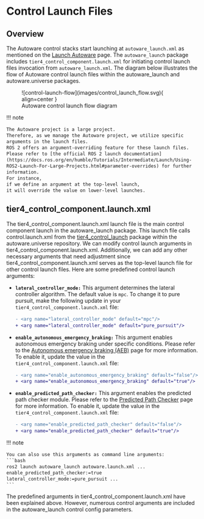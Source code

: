 # Control Launch Files

## Overview

The Autoware control stacks start
launching at `autoware_launch.xml` as mentioned on the [Launch Autoware](../index.md) page.
The `autoware_launch` package includes `tier4_control_component.launch.xml`
for initiating control launch files invocation from `autoware_launch.xml`.
The diagram below illustrates the flow of Autoware control launch files within the autoware_launch and autoware.universe packages.

<figure markdown>
  ![control-launch-flow](images/control_launch_flow.svg){ align=center }
  <figcaption>
    Autoware control launch flow diagram
  </figcaption>
</figure>

!!! note

    The Autoware project is a large project.
    Therefore, as we manage the Autoware project, we utilize specific
    arguments in the launch files.
    ROS 2 offers an argument-overriding feature for these launch files.
    Please refer to [the official ROS 2 launch documentation](https://docs.ros.org/en/humble/Tutorials/Intermediate/Launch/Using-ROS2-Launch-For-Large-Projects.html#parameter-overrides) for further information.
    For instance,
    if we define an argument at the top-level launch,
    it will override the value on lower-level launches.

## tier4_control_component.launch.xml

The tier4_control_component.launch.xml launch file is the main control component launch in the autoware_launch package.
This launch file calls control.launch.xml from the [tier4_control_launch](https://github.com/autowarefoundation/autoware.universe/tree/main/launch/tier4_control_launch) package
within the autoware.universe repository.
We can modify control launch arguments in tier4_control_component.launch.xml.
Additionally,
we can add any other necessary arguments
that need adjustment since tier4_control_component.launch.xml serves as the top-level launch file for other control launch files.
Here are some predefined control launch arguments:

- **`lateral_controller_mode:`** This argument determines
  the lateral controller algorithm.
  The default value is `mpc`.
  To change it to pure pursuit,
  make the following update in your `tier4_control_component.launch.xml` file:

  ```diff
  - <arg name="lateral_controller_mode" default="mpc"/>
  + <arg name="lateral_controller_mode" default="pure_pursuit"/>
  ```

- **`enable_autonomous_emergency_braking:`** This argument enables autonomous emergency
  braking under specific conditions.
  Please refer to the [Autonomous emergency braking (AEB)](https://autowarefoundation.github.io/autoware.universe/main/control/autonomous_emergency_braking/) page for
  more information.
  To enable it, update the value in the `tier4_control_component.launch.xml` file:

  ```diff
  - <arg name="enable_autonomous_emergency_braking" default="false"/>
  + <arg name="enable_autonomous_emergency_braking" default="true"/>
  ```

- **`enable_predicted_path_checker:`** This argument enables the predicted path checker module.
  Please refer to the [Predicted Path Checker](https://autowarefoundation.github.io/autoware.universe/main/control/predicted_path_checker/) page for
  more information.
  To enable it, update the value in the `tier4_control_component.launch.xml` file:

  ```diff
  - <arg name="enable_predicted_path_checker" default="false"/>
  + <arg name="enable_predicted_path_checker" default="true"/>
  ```

!!! note

    You can also use this arguments as command line arguments:
    ```bash
    ros2 launch autoware_launch autoware.launch.xml ... enable_predicted_path_checker:=true lateral_controller_mode:=pure_pursuit ...
    ```

The predefined arguments in tier4_control_component.launch.xml have been explained above.
However, numerous control arguments are included in the autoware_launch control config parameters.
